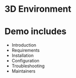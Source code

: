 # 3D Environment

# Demo includes

 - Introduction
 - Requirements
 - Installation
 - Configuration
 - Troubleshooting
 - Maintainers
 

